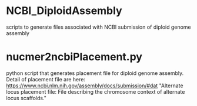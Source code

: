 # NCBI_DiploidAssembly
scripts to generate files associated with NCBI submission of diploid genome assembly

# nucmer2ncbiPlacement.py
python script that generates placement file for diploid genome assembly. Detail of placement file are here:
https://www.ncbi.nlm.nih.gov/assembly/docs/submission/#dat
"Alternate locus placement file: File describing the chromosome context of alternate locus scaffolds."
